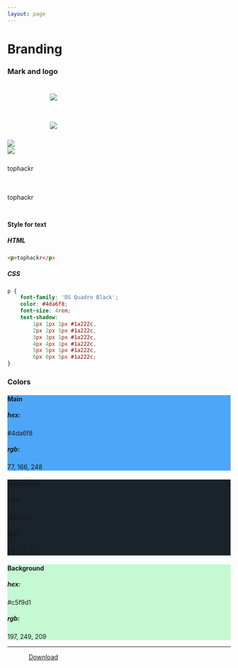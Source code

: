 ```yaml
---
layout: page
---
```


# Branding
### Mark and logo
<div class="row">
    <div class="col-md-6">
        <div class="card my-2">
            <div class="card-body card-img white-bg">
                <img src="{{ '/assets/brand/logo.svg' | relative_url }}" style="padding: 1.5rem 6rem 1.5rem 6rem !important;">
            </div>
        </div>
    </div>
    <div class="col-md-6">
        <div class="card my-2">
            <div class="card-body card-img bg">
                <img src="{{ '/assets/brand/logo.svg' | relative_url }}" style="padding: 1.5rem 6rem 1.5rem 6rem !important;">
            </div>
        </div>
    </div>
    <div class="col-md-6">
        <div class="card my-2">
            <div class="card-body card-img white-bg">
                <img src="{{ '/assets/brand/tophackr.svg' | relative_url }}">
            </div>
        </div>
    </div>
    <div class="col-md-6">
        <div class="card my-2">
            <div class="card-body card-img bg">
                <img src="{{ '/assets/brand/tophackr.svg' | relative_url }}">
            </div>
        </div>
    </div>
    <div class="col-md-6">
        <div class="card my-2">
            <div class="card-body white-bg">
                <p class="card-text text-brand text-center" style="padding: 1.5rem 0 1.5rem 0 !important; margin: 0;">tophackr</p>
            </div>
        </div>
    </div>
    <div class="col-md-6">
        <div class="card my-2">
            <div class="card-body bg">
                <p class="card-text text-brand text-center" style="padding: 1.5rem 0 1.5rem 0 !important; margin: 0;">tophackr</p>
            </div>
        </div>
    </div>
</div>

#### Style for text
##### HTML
```html
<p>tophackr</p>
```
##### CSS
```css
p {
    font-family: 'DS Quadro Black';
    color: #4da6f8;
    font-size: 4rem;
    text-shadow:
        1px 1px 1px #1a222c,
        2px 2px 1px #1a222c,
        3px 3px 1px #1a222c,
        4px 4px 1px #1a222c,
        5px 5px 1px #1a222c,
        6px 6px 5px #1a222c;
}
```

### Colors
<div class="row">
    <div class="col-md-4">
        <div class="card text-white" style="background-color: #4da6f8;">
            <div class="card-body">
                <h4 class="card-title">Main</h4>
                <h5 class="card-title">hex:</h5>
                <p class="card-text">#4da6f8</p>
                <h5 class="card-title">rgb:</h5>
                <p class="card-text">77, 166, 248</p>
            </div>
        </div>
    </div>
    <div class="col-md-4">
        <div class="card text-white" style="background-color: #1a222c;">
            <div class="card-body">
                <h4 class="card-title">Secondary</h4>
                <h5 class="card-title">hex:</h5>
                <p class="card-text">#1a222c</p>
                <h5 class="card-title">rgb:</h5>
                <p class="card-text">26, 34, 44</p>
            </div>
        </div>
    </div>
    <div class="col-md-4">
        <div class="card" style="background-color: #c5f9d1;">
            <div class="card-body">
                <h4 class="card-title">Background</h4>
                <h5 class="card-title">hex:</h5>
                <p class="card-text">#c5f9d1</p>
                <h5 class="card-title">rgb:</h5>
                <p class="card-text">197, 249, 209</p>
            </div>
        </div>
    </div>
</div>

---

<div class="text-center">
    <a href="https://mega.nz/#F!6NpF2QDI!Yi3kNEqeb3c4OHUZwIhbwQ" class="btn btn-primary btn-lg" style="margin: 3rem;">Download</a>
</div>
